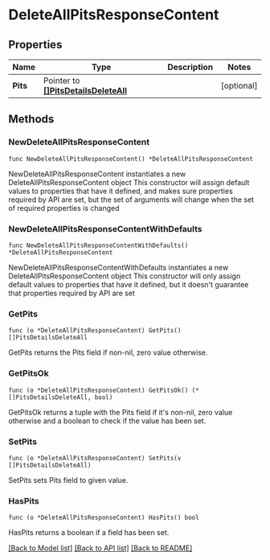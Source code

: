 # DeleteAllPitsResponseContent

## Properties

Name | Type | Description | Notes
------------ | ------------- | ------------- | -------------
**Pits** | Pointer to [**[]PitsDetailsDeleteAll**](PitsDetailsDeleteAll.md) |  | [optional] 

## Methods

### NewDeleteAllPitsResponseContent

`func NewDeleteAllPitsResponseContent() *DeleteAllPitsResponseContent`

NewDeleteAllPitsResponseContent instantiates a new DeleteAllPitsResponseContent object
This constructor will assign default values to properties that have it defined,
and makes sure properties required by API are set, but the set of arguments
will change when the set of required properties is changed

### NewDeleteAllPitsResponseContentWithDefaults

`func NewDeleteAllPitsResponseContentWithDefaults() *DeleteAllPitsResponseContent`

NewDeleteAllPitsResponseContentWithDefaults instantiates a new DeleteAllPitsResponseContent object
This constructor will only assign default values to properties that have it defined,
but it doesn't guarantee that properties required by API are set

### GetPits

`func (o *DeleteAllPitsResponseContent) GetPits() []PitsDetailsDeleteAll`

GetPits returns the Pits field if non-nil, zero value otherwise.

### GetPitsOk

`func (o *DeleteAllPitsResponseContent) GetPitsOk() (*[]PitsDetailsDeleteAll, bool)`

GetPitsOk returns a tuple with the Pits field if it's non-nil, zero value otherwise
and a boolean to check if the value has been set.

### SetPits

`func (o *DeleteAllPitsResponseContent) SetPits(v []PitsDetailsDeleteAll)`

SetPits sets Pits field to given value.

### HasPits

`func (o *DeleteAllPitsResponseContent) HasPits() bool`

HasPits returns a boolean if a field has been set.


[[Back to Model list]](../README.md#documentation-for-models) [[Back to API list]](../README.md#documentation-for-api-endpoints) [[Back to README]](../README.md)


